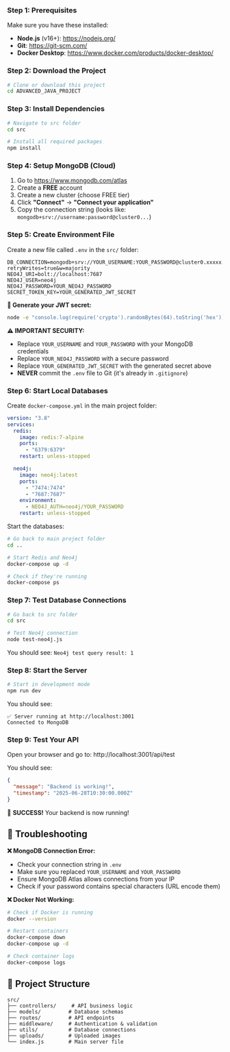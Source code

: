 ### **Step 1: Prerequisites**

Make sure you have these installed:

- **Node.js** (v16+): https://nodejs.org/
- **Git**: https://git-scm.com/
- **Docker Desktop**: https://www.docker.com/products/docker-desktop/

### **Step 2: Download the Project**

```bash
# Clone or download this project
cd ADVANCED_JAVA_PROJECT
```

### **Step 3: Install Dependencies**

```bash
# Navigate to src folder
cd src

# Install all required packages
npm install
```

### **Step 4: Setup MongoDB (Cloud)**

1. Go to https://www.mongodb.com/atlas
2. Create a **FREE** account
3. Create a new cluster (choose FREE tier)
4. Click **"Connect"** → **"Connect your application"**
5. Copy the connection string (looks like: `mongodb+srv://username:password@cluster0...`)

### **Step 5: Create Environment File**

Create a new file called `.env` in the `src/` folder:

```env
DB_CONNECTION=mongodb+srv://YOUR_USERNAME:YOUR_PASSWORD@cluster0.xxxxx.mongodb.net/ecommerce?retryWrites=true&w=majority
NEO4J_URI=bolt://localhost:7687
NEO4J_USER=neo4j
NEO4J_PASSWORD=YOUR_NEO4J_PASSWORD
SECRET_TOKEN_KEY=YOUR_GENERATED_JWT_SECRET
```

**🔐 Generate your JWT secret:**

```bash
node -e "console.log(require('crypto').randomBytes(64).toString('hex'))"
```

**⚠️ IMPORTANT SECURITY:**

- Replace `YOUR_USERNAME` and `YOUR_PASSWORD` with your MongoDB credentials
- Replace `YOUR_NEO4J_PASSWORD` with a secure password
- Replace `YOUR_GENERATED_JWT_SECRET` with the generated secret above
- **NEVER** commit the `.env` file to Git (it's already in `.gitignore`)

### **Step 6: Start Local Databases**

Create `docker-compose.yml` in the main project folder:

```yaml
version: "3.8"
services:
  redis:
    image: redis:7-alpine
    ports:
      - "6379:6379"
    restart: unless-stopped

  neo4j:
    image: neo4j:latest
    ports:
      - "7474:7474"
      - "7687:7687"
    environment:
      - NEO4J_AUTH=neo4j/YOUR_PASSWORD
    restart: unless-stopped
```

Start the databases:

```bash
# Go back to main project folder
cd ..

# Start Redis and Neo4j
docker-compose up -d

# Check if they're running
docker-compose ps
```

### **Step 7: Test Database Connections**

```bash
# Go back to src folder
cd src

# Test Neo4j connection
node test-neo4j.js
```

You should see: `Neo4j test query result: 1`

### **Step 8: Start the Server**

```bash
# Start in development mode
npm run dev
```

You should see:

```
✅ Server running at http://localhost:3001
Connected to MongoDB
```

### **Step 9: Test Your API**

Open your browser and go to: http://localhost:3001/api/test

You should see:

```json
{
  "message": "Backend is working!",
  "timestamp": "2025-06-28T10:30:00.000Z"
}
```

🎉 **SUCCESS!** Your backend is now running!

## 🐛 **Troubleshooting**

**❌ MongoDB Connection Error:**

- Check your connection string in `.env`
- Make sure you replaced `YOUR_USERNAME` and `YOUR_PASSWORD`
- Ensure MongoDB Atlas allows connections from your IP
- Check if your password contains special characters (URL encode them)

**❌ Docker Not Working:**

```bash
# Check if Docker is running
docker --version

# Restart containers
docker-compose down
docker-compose up -d

# Check container logs
docker-compose logs
```

## 📁 **Project Structure**

```
src/
├── controllers/     # API business logic
├── models/         # Database schemas
├── routes/         # API endpoints
├── middleware/     # Authentication & validation
├── utils/          # Database connections
├── uploads/        # Uploaded images
└── index.js        # Main server file
```
